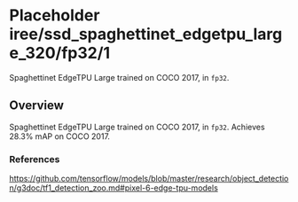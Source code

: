 # Placeholder iree/ssd_spaghettinet_edgetpu_large_320/fp32/1

Spaghettinet EdgeTPU Large trained on COCO 2017, in `fp32`.

<!-- task: image-object-detection -->
<!-- fine-tunable: false -->
<!-- language: en -->
<!-- network-architecture: ssd-spaghettinet-edgetpu-large -->
<!-- dataset: coco-2017 -->

## Overview
Spaghettinet EdgeTPU Large trained on COCO 2017, in `fp32`. Achieves 28.3% mAP
on COCO 2017.

### References
https://github.com/tensorflow/models/blob/master/research/object_detection/g3doc/tf1_detection_zoo.md#pixel-6-edge-tpu-models
